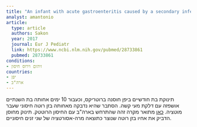 ```yaml
---
title: "An infant with acute gastroenteritis caused by a secondary infection with a Rotarix-derived strain"
analyst: amantonio
article:
  type: article
  authors: Sakon
  year: 2017
  journal: Eur J Pediatr
  link: https://www.ncbi.nlm.nih.gov/pubmed/28733861
  pubmed: 28733861
conditions:
- זיהום וירוס חיסון
countries:
- יפן
- ארה"ב
---
```


תינוקת בת חודשיים ביפן חוסנה ברוטריקס, וכעבור 10 ימים אחותה בת השנתיים אושפזה עם דלקת מעי קשה. הסתבר שהיא נדבקה מאחותה בזן רוטה חיסוני שעבר מוטציה.
[כאן](https://www.ncbi.nlm.nih.gov/pubmed/20100758) מתואר מקרה זהה שהתרחש בארה"ב עם החיסון הרוטטק. תינוק מחוסן הדביק את אחיו בזן רוטה שנוצר כתוצאה מרה-אסורטציה של שני זנים חיסוניים.

